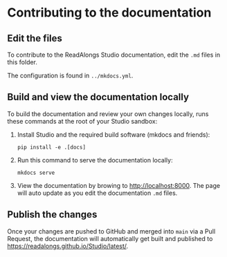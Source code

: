 # Contributing to the documentation

## Edit the files

To contribute to the ReadAlongs Studio documentation, edit the `.md` files in
this folder.

The configuration is found in `../mkdocs.yml`.

## Build and view the documentation locally

To build the documentation and review your own changes locally, runs these
commands at the root of your Studio sandbox:

1. Install Studio and the required build software (mkdocs and friends):

       pip install -e .[docs]

2. Run this command to serve the documentation locally:

       mkdocs serve

3. View the documentation by browing to <http://localhost:8000>.
The page will auto update as you edit the documentation `.md` files.

## Publish the changes

Once your changes are pushed to GitHub and merged into `main` via a Pull
Request, the documentation will automatically get built and published to
<https://readalongs.github.io/Studio/latest/>.
